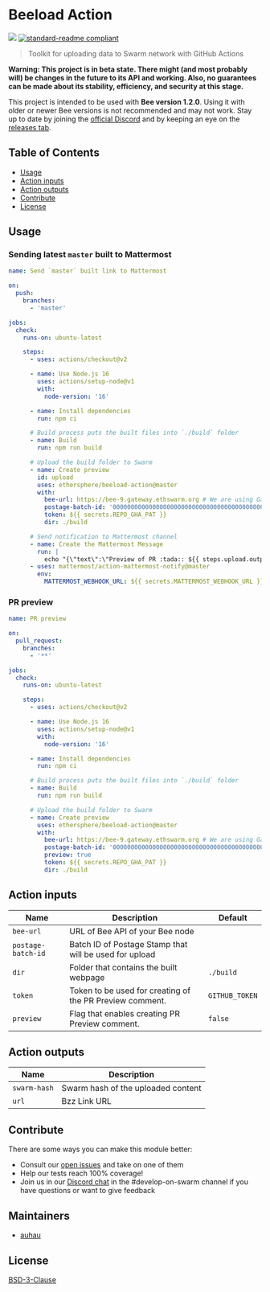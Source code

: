 # Beeload Action

[![](https://img.shields.io/badge/made%20by-Swarm-blue.svg?style=flat-square)](https://swarm.ethereum.org/)
[![standard-readme compliant](https://img.shields.io/badge/standard--readme-OK-brightgreen.svg?style=flat-square)](https://github.com/RichardLitt/standard-readme)

> Toolkit for uploading data to Swarm network with GitHub Actions

**Warning: This project is in beta state. There might (and most probably will) be changes in the future to its API and working. Also, no guarantees can be made about its stability, efficiency, and security at this stage.**

This project is intended to be used with **Bee version 1.2.0**. Using it with older or newer Bee versions is not recommended and may not work. Stay up to date by joining the [official Discord](https://discord.gg/GU22h2utj6) and by keeping an eye on the [releases tab](https://github.com/ethersphere/bee-js/releases).

## Table of Contents

- [Usage](#usage)
- [Action inputs](#action-inputs)
- [Action outputs](#action-outputs)
- [Contribute](#contribute)
- [License](#license)

## Usage

### Sending latest `master` built to Mattermost

```yaml
name: Send `master` built link to Mattermost

on:
  push:
    branches:
      - 'master'

jobs:
  check:
    runs-on: ubuntu-latest

    steps:
      - uses: actions/checkout@v2

      - name: Use Node.js 16
        uses: actions/setup-node@v1
        with:
          node-version: '16'

      - name: Install dependencies
        run: npm ci

      # Build process puts the built files into `./build` folder
      - name: Build
        run: npm run build

      # Upload the build folder to Swarm
      - name: Create preview
        id: upload
        uses: ethersphere/beeload-action@master
        with:
          bee-url: https://bee-9.gateway.ethswarm.org # We are using Gateway node that allows small sized files/sites to be uploaded
          postage-batch-id: '0000000000000000000000000000000000000000000000000000000000000000' # Postage Stamps are replaced on Gateway, so we are using dummy string to pass input validations
          token: ${{ secrets.REPO_GHA_PAT }}
          dir: ./build

      # Send notification to Mattermost channel
      - name: Create the Mattermost Message
        run: |
          echo "{\"text\":\"Preview of PR :tada:: ${{ steps.upload.outpus.preview-url }}\"}" > mattermost.json
      - uses: mattermost/action-mattermost-notify@master
        env:
          MATTERMOST_WEBHOOK_URL: ${{ secrets.MATTERMOST_WEBHOOK_URL }}
```

### PR preview

```yaml
name: PR preview

on:
  pull_request:
    branches:
      - '**'

jobs:
  check:
    runs-on: ubuntu-latest

    steps:
      - uses: actions/checkout@v2

      - name: Use Node.js 16
        uses: actions/setup-node@v1
        with:
          node-version: '16'

      - name: Install dependencies
        run: npm ci

      # Build process puts the built files into `./build` folder
      - name: Build
        run: npm run build

      # Upload the build folder to Swarm
      - name: Create preview
        uses: ethersphere/beeload-action@master
        with:
          bee-url: https://bee-9.gateway.ethswarm.org # We are using Gateway node that allows small sized files/sites to be uploaded
          postage-batch-id: '0000000000000000000000000000000000000000000000000000000000000000' # Postage Stamps are replaced on Gateway, so we are using dummy string to pass input validations
          preview: true
          token: ${{ secrets.REPO_GHA_PAT }}
          dir: ./build
```

## Action inputs

| Name | Description | Default |
| --- | --- | --- |
| `bee-url` | URL of Bee API of your Bee node | |
| `postage-batch-id` | Batch ID of Postage Stamp that will be used for upload | |
| `dir` | Folder that contains the built webpage | `./build` |
| `token` | Token to be used for creating of the PR Preview comment. | `GITHUB_TOKEN` |
| `preview` | Flag that enables creating PR Preview comment. | `false` |

## Action outputs

| Name | Description |
| --- | --- |
| `swarm-hash` | Swarm hash of the uploaded content |
| `url` | Bzz Link URL |

## Contribute

There are some ways you can make this module better:

- Consult our [open issues](https://github.com/ethersphere/beeload-action/issues) and take on one of them
- Help our tests reach 100% coverage!
- Join us in our [Discord chat](https://discord.gg/wdghaQsGq5) in the #develop-on-swarm channel if you have questions or want to give feedback

## Maintainers

- [auhau](https://github.com/auhau)

## License

[BSD-3-Clause](./LICENSE)

